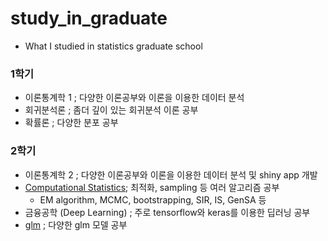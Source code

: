 # study_in_graduate
- What I studied in statistics graduate school

### 1학기
* 이론통계학 1 ; 다양한 이론공부와 이론을 이용한 데이터 분석
* 회귀분석론 ; 좀더 깊이 있는 회귀분석 이론 공부
* 확률론 ; 다양한 분포 공부

### 2학기
* 이론통계학 2 ; 다양한 이론공부와 이론을 이용한 데이터 분석 및 shiny app 개발
* [Computational Statistics](https://github.com/miniii222/study_in_graduate/tree/master/computational%20statistics); 최적화, sampling 등 여러 알고리즘 공부
  * EM algorithm, MCMC, bootstrapping, SIR, IS, GenSA 등
* 금융공학 (Deep Learning) ; 주로 tensorflow와 keras를 이용한 딥러닝 공부
* [glm](https://github.com/miniii222/study_in_graduate/tree/master/glm) ; 다양한 glm 모델 공부
